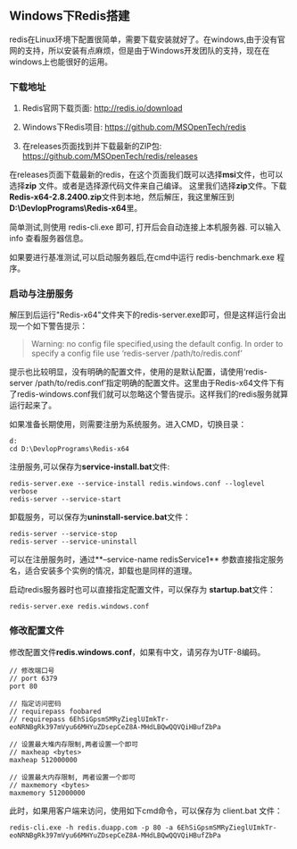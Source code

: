 ## Windows下Redis搭建

redis在Linux环境下配置很简单，需要下载安装就好了。在windows,由于没有官网的支持，所以安装有点麻烦，但是由于Windows开发团队的支持，现在在windows上也能很好的运用。
### 下载地址
1. Redis官网下载页面: http://redis.io/download

2. Windows下Redis项目: https://github.com/MSOpenTech/redis
3. 在releases页面找到并下载最新的ZIP包: https://github.com/MSOpenTech/redis/releases

在releases页面下载最新的redis，在这个页面我们既可以选择**msi**文件，也可以选择**zip** 文件。或者是选择源代码文件来自己编译。
这里我们选择**zip**文件。下载**Redis-x64-2.8.2400.zip**文件到本地，然后解压，我这里解压到 **D:\DevlopPrograms\Redis-x64**里。

简单测试,则使用 redis-cli.exe 即可, 打开后会自动连接上本机服务器. 可以输入 info 查看服务器信息。

如果要进行基准测试,可以启动服务器后,在cmd中运行 redis-benchmark.exe 程序。
### 启动与注册服务
解压到后运行"Redis-x64"文件夹下的redis-server.exe即可，但是这样运行会出现一个如下警告提示：


> Warning: no config file specified,using the default config. In order to specify a config file use ‘redis-server /path/to/redis.conf’

提示也比较明显，没有明确的配置文件，使用的是默认配置，请使用‘redis-server /path/to/redis.conf’指定明确的配置文件。这里由于Redis-x64文件下有了redis-windows.conf我们就可以忽略这个警告提示。这样我们的redis服务就算运行起来了。

如果准备长期使用，则需要注册为系统服务。进入CMD，切换目录：

    d:
    cd D:\DevlopPrograms\Redis-x64
注册服务,可以保存为**service-install.bat**文件:

    redis-server.exe --service-install redis.windows.conf --loglevel verbose
    redis-server --service-start
卸载服务，可以保存为**uninstall-service.bat**文件：

    redis-server --service-stop
    redis-server --service-uninstall
可以在注册服务时，通过**–service-name redisService1** 参数直接指定服务名，适合安装多个实例的情况，卸载也是同样的道理。

启动redis服务器时也可以直接指定配置文件，可以保存为 **startup.bat**文件：

    redis-server.exe redis.windows.conf

### 修改配置文件
修改配置文件**redis.windows.conf**，如果有中文，请另存为UTF-8编码。

    // 修改端口号
    // port 6379
    port 80

    // 指定访问密码
    // requirepass foobared
    // requirepass 6EhSiGpsmSMRyZieglUImkTr-eoNRNBgRk397mVyu66MHYuZDsepCeZ8A-MHdLBQwQQVQiHBufZbPa

    // 设置最大堆内存限制,两者设置一个即可
    // maxheap <bytes>
    maxheap 512000000

    // 设置最大内存限制, 两者设置一个即可
    // maxmemory <bytes>
    maxmemory 512000000
此时，如果用客户端来访问，使用如下cmd命令，可以保存为 client.bat 文件：

    redis-cli.exe -h redis.duapp.com -p 80 -a 6EhSiGpsmSMRyZieglUImkTr-eoNRNBgRk397mVyu66MHYuZDsepCeZ8A-MHdLBQwQQVQiHBufZbPa








